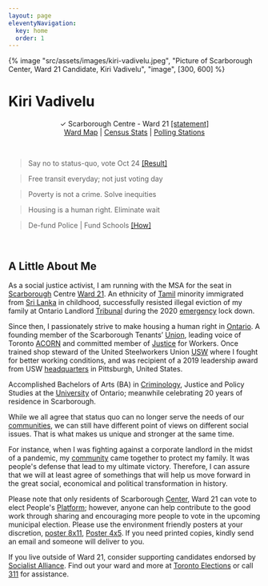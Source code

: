 ```yaml
---
layout: page
eleventyNavigation:
  key: home
  order: 1
---
```


{% image "src/assets/images/kiri-vadivelu.jpeg", "Picture of Scarborough Center, Ward 21 Candidate, Kiri Vadivelu",
  "image", [300, 600] %}

# Kiri Vadivelu

<p align="center">
 &check; Scarborough Centre - Ward 21 <a href="https://github.com/kiri-vadivelu/project-108/blob/main/src/statement-kiri-vadivelu.pdf">[statement]</a><br> 
 <a href="https://github.com/kiri-vadivelu/project-108/blob/main/src/ward-21.pdf">Ward Map</a> |
 <a href="https://github.com/kiri-vadivelu/project-108/blob/main/src/census-stats.pdf">Census Stats</a> |
 <a href="https://github.com/kiri-vadivelu/project-108/blob/main/src/polling-stations.pdf">Polling Stations</a>
 </p>

 <br>

> Say no to status-quo, vote Oct 24 [[Result]](https://electionresults.toronto.ca/)

> Free transit everyday; not just voting day

> Poverty is not a crime. Solve inequities

> Housing is a human right. Eliminate wait

> De-fund Police | Fund Schools [[How]](https://github.com/kiri-vadivelu/project-108/blob/main/src/peoples-platform.pdf)

<br>

## A Little About Me

As a social justice activist, I am running with the MSA for the seat in [Scarborough](https://kiri-vadivelu.ca/blog/article-0/) Centre [Ward 21](https://www.toronto.ca/city-government/data-research-maps/neighbourhoods-communities/ward-profiles/ward-21-scarborough-centre/). An ethnicity of [Tamil](https://www.tamilcentre.ca/en/about/background) minority immigrated from [Sri Lanka](https://github.com/kiri-vadivelu/project-108/blob/main/src/tamil-genocide.pdf) in childhood, successfully resisted illegal eviction of my family at Ontario Landlord [Tribunal](https://tribunalsontario.ca/ltb/) during the 2020 [emergency](https://www.justice.gc.ca/eng/csj-sjc/covid.html) lock down.

Since then, I passionately strive to make housing a human right in [Ontario](https://www.ontario.ca/page/home-and-community). A founding member of the Scarborough Tenants’ [Union](https://scarboroughtenants.ca), leading voice of Toronto [ACORN](https://acorncanada.org) and committed member of [Justice](https://www.justice4workers.org) for Workers. Once trained shop steward of the United Steelworkers Union [USW](https://usw.ca) where I fought for better working conditions, and was recipient of a 2019 leadership award from USW [headquarters](http://spt-usw.org/about-us/headquarters/) in Pittsburgh, United States.

Accomplished Bachelors of Arts (BA) in [Criminology](https://ontariotechu.ca/programs/undergraduate/social-science-and-humanities/criminology-and-justice/), Justice and Policy Studies at the [University](https://ontariotechu.ca) of Ontario; meanwhile celebrating 20 years of residence in Scarborough.

While we all agree that status quo can no longer serve the needs of our [communities](https://github.com/kiri-vadivelu/project-108/blob/main/src/peoples-platform.pdf), we can still have different point of views on different social issues. That is what makes us unique and stronger at the same time.

For instance, when I was fighting against a corporate landlord in the midst of a pandemic, my [community](https://tdotcommunity.ca/project/guarding-his-home/) came together to protect my family. It was people's defense that lead to my ultimate victory. Therefore, I can assure that we will at least agree of somethings that will help us move forward in the great social, economical and political transformation in history.

Please note that only residents of Scarborough [Center](https://www.toronto.ca/wp-content/uploads/2018/09/8f47-City_Planning_2016_Census_Profile_2018_25Wards_Ward21.pdf), Ward 21 can vote to elect People's [Platform](https://kiri-vadivelu.ca/elect); however, anyone can help contribute to the good work through sharing and encouraging more people to vote in the upcoming municipal election. Please use the environment friendly posters at your discretion, [poster 8x11](https://github.com/kiri-vadivelu/project-108/blob/main/src/8x11.pdf), [Poster 4x5](https://github.com/kiri-vadivelu/project-108/blob/main/src/4x5.pdf). If you need printed copies, kindly send an email and someone will deliver to you.

If you live outside of Ward 21, consider supporting candidates endorsed by [Socialist Alliance](https://socialistalliance.ca). Find out your ward and more at [Toronto Elections](https://www.toronto.ca/city-government/elections/) or call [311](https://www.toronto.ca/home/311-toronto-at-your-service/) for assistance.
